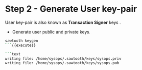 
# Step 2 - Generate User key-pair

User key-pair is also known as **Transaction Signer** keys .

* Generate user public and private keys.

```bash
sawtooth keygen
```{{execute}}

```text
writing file: /home/sysops/.sawtooth/keys/sysops.priv
writing file: /home/sysops/.sawtooth/keys/sysops.pub
```

